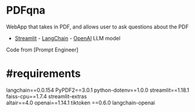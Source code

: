# PDFqna

WebApp that takes in PDF, and allows user to ask questions about the PDF
   - [Streamlit](https://streamlit.io/)
    - [LangChain](https://python.langchain.com/)
    - [OpenAI](https://platform.openai.com/docs/models) LLM model

Code from [Prompt Engineer] 

# #requirements 
langchain==0.0.154
PyPDF2==3.0.1
python-dotenv==1.0.0
streamlit==1.18.1
faiss-cpu==1.7.4
streamlit-extras  
altair==4.0
openai==1.14.1
tiktoken ==0.6.0
langchain-openai
